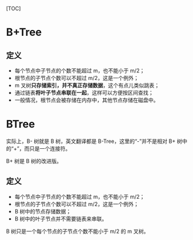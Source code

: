 [TOC]

# B+Tree

## 定义

- 每个节点中子节点的个数不能超过 m，也不能小于 m/2；
- 根节点的子节点个数可以不超过 m/2，这是一个例外；
- m 叉树**只存储索引，并不真正存储数据**，这个有点儿类似跳表；
- 通过链表**将叶子节点串联在一起**，这样可以方便按区间查找；
- 一般情况，根节点会被存储在内存中，其他节点存储在磁盘中。

# BTree

实际上，B- 树就是 B 树，英文翻译都是 B-Tree，这里的“-”并不是相对 B+ 树中的“+”，而只是一个连接符。

B+ 树是 B 树的改进版。

## 定义

- 每个节点中子节点的个数不能超过 m，也不能小于 m/2；
- 根节点的子节点个数可以不超过 m/2，这是一个例外；
- B 树中的节点存储数据；
- B 树中的叶子节点并不需要链表来串联。

B 树只是一个每个节点的子节点个数不能小于 m/2 的 m 叉树。
